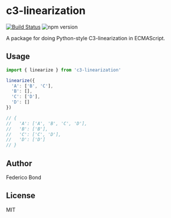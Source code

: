 c3-linearization
================

[![Build Status](https://travis-ci.org/federicobond/c3-linearization.svg?branch=master)](https://travis-ci.org/federicobond/c3-linearization)
![npm version](https://img.shields.io/npm/v/c3-linearization.svg)

A package for doing Python-style C3-linearization in ECMAScript.

## Usage

```javascript
import { linearize } from 'c3-linearization'

linearize({
  'A': ['B', 'C'],
  'B': [],
  'C': ['D'],
  'D': []
})

// {
//   'A': ['A', 'B', 'C', 'D'],
//   'B': ['B'],
//   'C': ['C', 'D'],
//   'D': ['D']
// }
```

## Author

Federico Bond

## License

MIT
